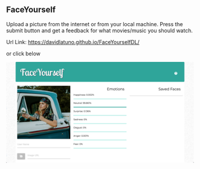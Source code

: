 ## FaceYourself

Upload a picture from the internet or from your local machine. Press the submit button and get a feedback for what movies/music you should watch.

Url Link: https://davidlatuno.github.io/FaceYourselfDL/

or click below

[![FaceYourself](https://raw.githubusercontent.com/davidlatuno/FaceYourselfDL/master/assets/images/FaceYourself.png)](https://davidlatuno.github.io/FaceYourselfDL/)